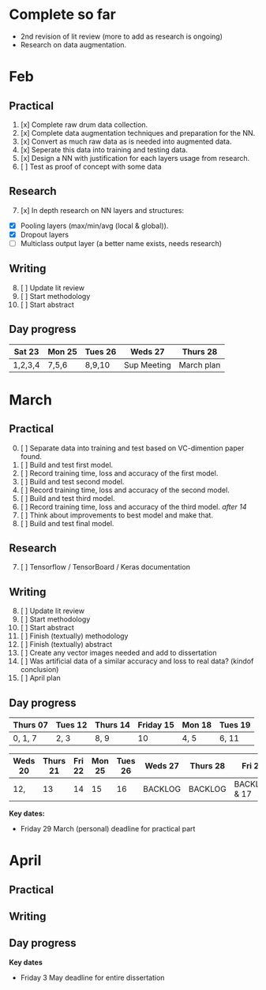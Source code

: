 # Complete so far

- 2nd revision of lit review (more to add as research is ongoing)
- Research on data augmentation.

# Feb

## Practical

1. [x] Complete raw drum data collection.
2. [x] Complete data augmentation techniques and preparation for the NN.
3. [x] Convert as much raw data as is needed into augmented data.
4. [x] Seperate this data into training and testing data.
5. [x] Design a NN with justification for each layers usage from research.
6. [ ] Test as proof of concept with some data

## Research

7. [x] In depth research on NN layers and structures:

- [x] Pooling layers (max/min/avg (local & global)).
- [x] Dropout layers
- [ ] Multiclass output layer (a better name exists, needs research)

## Writing

8. [ ] Update lit review
9. [ ] Start methodology
10. [ ] Start abstract

## Day progress

| Sat 23  | Mon 25 | Tues 26 | Weds 27     | Thurs 28   |
| ------- | ------ | ------- | ----------- | ---------- |
| 1,2,3,4 | 7,5,6  | 8,9,10  | Sup Meeting | March plan |

# March

## Practical
0. [ ] Separate data into training and test based on VC-dimention paper found.
1. [ ] Build and test first model.
2. [ ] Record training time, loss and accuracy of the first model. 
3. [ ] Build and test second model.
4. [ ] Record training time, loss and accuracy of the second model. 
5. [ ] Build and test third model.
6. [ ] Record training time, loss and accuracy of the third model.
*after 14*
15. [ ] Think about improvements to best model and make that.
16. [ ] Build and test final model.

## Research

7. [ ] Tensorflow / TensorBoard / Keras documentation

## Writing

8. [ ] Update lit review
9. [ ] Start methodology
10. [ ] Start abstract
11. [ ] Finish (textually) methodology
12. [ ] Finish (textually) abstract
13. [ ] Create any vector images needed and add to dissertation 
14. [ ] Was artificial data of a similar accuracy and loss to real data? (kindof conclusion)
17. [ ] April plan

## Day progress

| Thurs 07  | Tues 12   | Thurs 14 | Friday 15 | Mon 18 | Tues 19    |
| -------   | -------   | -------- | --------- | ------ | ---------- |
| 0, 1, 7   | 2, 3      | 8, 9     | 10        | 4, 5   | 6, 11      |

| Weds 20   | Thurs 21  | Fri 22 | Mon 25 | Tues 26 | Weds 27 | Thurs 28 | Fri 29      |
| -------   | -------   | ------ | ------ | ------- | ------- | -------  | -------     |
| 12,       | 13        | 14     | 15     | 16      | BACKLOG | BACKLOG  | BACKLOG & 17|

**Key dates:**
- Friday 29 March (personal) deadline for practical part

# April

## Practical

## Writing

## Day progress

**Key dates**
- Friday 3 May deadline for entire dissertation
